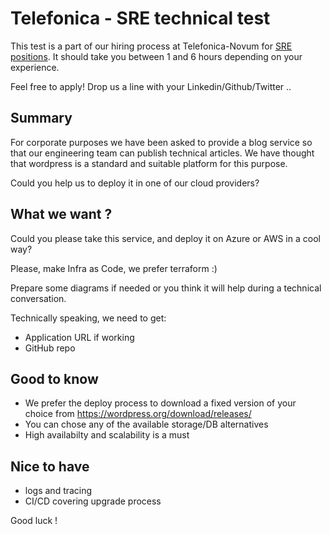 # Telefonica - SRE technical test

This test is a part of our hiring process at Telefonica-Novum for [SRE positions](https://jobs.telefonica.com/job/MADRID-TALENT-HUNTERS-SRE-engineer/790653101/). It should take you between 1 and 6 hours depending on your experience.

Feel free to apply! Drop us a line with your Linkedin/Github/Twitter ..


## Summary


For corporate purposes we have been asked to provide a blog service so that our engineering team can publish technical articles. We have thought that wordpress is a standard and suitable platform for this purpose.

Could you help us to deploy it in one of our cloud providers?



## What we want ?
Could you please take this service, and deploy it on Azure or AWS in a cool way?

Please, make Infra as Code, we prefer terraform :)

Prepare some diagrams if needed or you think it will help during a technical conversation.

Technically speaking, we need to get:

- Application URL if working
- GitHub repo

## Good to know

- We prefer the deploy process to download a fixed version of your choice from https://wordpress.org/download/releases/
- You can chose any of the available storage/DB alternatives
- High availabilty and scalability is a must

## Nice to have

- logs and tracing
- CI/CD covering upgrade process

Good luck !
